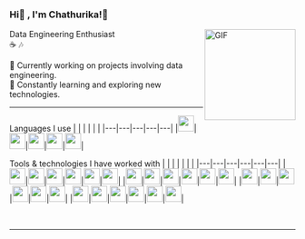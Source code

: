 ### Hi👋 , I'm Chathurika!🐧 

<img align="right" alt="GIF" height="160px" src="https://user-images.githubusercontent.com/74038190/216655818-2e7b9a31-49bf-4744-85a8-db8a2577c45c.gif" />

Data Engineering Enthusiast<br/>
☕ 🎶<br/>

🌼 Currently working on projects involving data engineering.<br/>
🔎 Constantly learning and exploring new technologies.<br/>

---

Languages I use
| | | | | |
|---|---|---|---|---|
|<img src="https://img.shields.io/badge/-Python-000000?style=flat&logo=python&logoColor=white" height="28" />|<img src="https://img.shields.io/badge/-Java-000000?style=flat&logo=java&logoColor=white" height="28" />|<img src="https://img.shields.io/badge/-Scala-000000?style=flat&logo=scala&logoColor=white" height="28" />|<img src="https://img.shields.io/badge/-SQL-000000?style=flat&logo=sqlite&logoColor=white" height="28" />|<img src="https://img.shields.io/badge/-Bash-000000?style=flat&logo=gnu-bash&logoColor=white" height="28" />|

Tools & technologies I have worked with
| | | | | | |
|---|---|---|---|---|---|
|<img src="https://img.shields.io/badge/-Hadoop-222222?style=flat&logo=apache-hadoop&logoColor=white" height="28" />|<img src="https://img.shields.io/badge/-Spark-222222?style=flat&logo=apache-spark&logoColor=white" height="28" />|<img src="https://img.shields.io/badge/-Hive-222222?style=flat&logo=apache-hive&logoColor=white" height="28" />|<img src="https://img.shields.io/badge/-Airflow-222222?style=flat&logo=apache-airflow&logoColor=white" height="28" />|<img src="https://img.shields.io/badge/-Kafka-222222?style=flat&logo=apache-kafka&logoColor=white" height="28" />|<img src="https://img.shields.io/badge/-Impala-222222?style=flat&logo=apache-impala&logoColor=white" height="28" />|
|<img src="https://img.shields.io/badge/-Snowflake-222222?style=flat&logo=snowflake&logoColor=white" height="28" />|<img src="https://img.shields.io/badge/-Power%20BI-222222?style=flat&logo=power-bi&logoColor=white" height="28" />|<img src="https://img.shields.io/badge/-MySQL-222222?style=flat&logo=mysql&logoColor=white" height="28" />|<img src="https://img.shields.io/badge/-SQL%20Server-222222?style=flat&logo=microsoft-sql-server&logoColor=white" height="28" />|<img src="https://img.shields.io/badge/-PostgreSQL-222222?style=flat&logo=postgresql&logoColor=white" height="28" />|<img src="https://img.shields.io/badge/-MariaDB-222222?style=flat&logo=mariadb&logoColor=white" height="28" />|
|<img src="https://img.shields.io/badge/-MongoDB-222222?style=flat&logo=mongodb&logoColor=white" height="28" />|<img src="https://img.shields.io/badge/-Cassandra-222222?style=flat&logo=apache-cassandra&logoColor=white" height="28" />|<img src="https://img.shields.io/badge/-Amazon%20Web%20Services-222222?style=flat&logo=amazon-aws&logoColor=white" height="28" />|<img src="https://img.shields.io/badge/-Azure-222222?style=flat&logo=microsoft-azure&logoColor=white" height="28" />|<img src="https://img.shields.io/badge/-VSCode-222222?style=flat&logo=visual-studio-code&logoColor=white" height="28" />|<img src="https://img.shields.io/badge/-PyCharm-222222?style=flat&logo=jetbrains&logoColor=white" height="28" />|
|<img src="https://img.shields.io/badge/-Visual%20Studio-222222?style=flat&logo=visual-studio&logoColor=white" height="28" />|<img src="https://img.shields.io/badge/-RStudio-222222?style=flat&logo=rstudio&logoColor=white" height="28" />|<img src="https://img.shields.io/badge/-Docker-222222?style=flat&logo=docker&logoColor=white" height="28" />|<img src="https://img.shields.io/badge/-Linux-222222?style=flat&logo=linux&logoColor=white" height="28" />|<img src="https://img.shields.io/badge/-Git-222222?style=flat&logo=git&logoColor=white" height="28" />|<img src="https://img.shields.io/badge/-GitHub-222222?style=flat&logo=github&logoColor=white" height="28" />|

<br/>

---

